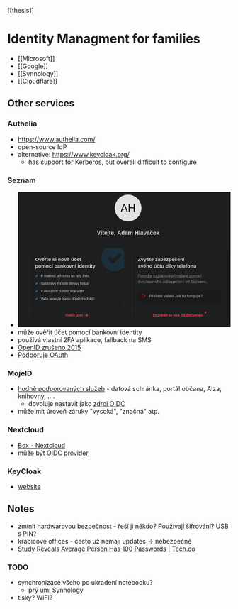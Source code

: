 \[\[thesis\]\]

# Identity Managment for families

- \[\[Microsoft\]\]
- \[\[Google\]\]
- \[\[Synnology\]\]
- \[\[Cloudflare\]\]

## Other services

### Authelia

- https://www.authelia.com/
- open-source IdP
- alternative: https://www.keycloak.org/ 
  - has support for Kerberos, but overall difficult to configure

### Seznam

- ![](assets/2023-10-04-11-06-48-image.png)
- může ověřit účet pomocí bankovní identity
- používá vlastní 2FA aplikace, fallback na SMS
- [OpenID zrušeno 2015](https://www.cnews.cz/clanky/seznam-rusi-openid-lide-se-uz-naucili-pouzivat-jine-zpusoby-prihlasovani/)
- [Podporuje OAuth](https://vyvojari.seznam.cz/oauth)

### MojeID

- [hodně podporovaných služeb](https://www.mojeid.cz/cs/kde-pouzit/katalog-sluzeb/) - datová schránka, portál občana, Alza, knihovny, .... 
  - dovoluje nastavit jako [zdroj OIDC](https://www.mojeid.cz/dokumentace/html/ImplementacePodporyMojeid/OpenidConnect/index.html)
- může mít úroveň záruky "vysoká", "značná" atp.

### Nextcloud

- [Box - Nextcloud](https://nextcloud.com/box/)
- může být [OIDC provider](https://apps.nextcloud.com/apps/oidc)

### KeyCloak

- [website](https://www.keycloak.org/)

## Notes

- zmínit hardwarovou bezpečnost - řeší ji někdo? Používají šifrování? USB s PIN?
- krabicové offices - často už nemají updates -> nebezpečné
- [Study Reveals Average Person Has 100 Passwords | Tech.co](https://tech.co/password-managers/how-many-passwords-average-person)

### TODO

- synchronizace všeho po ukradení notebooku? 
  - prý umí Synnology
- tisky? WiFi?